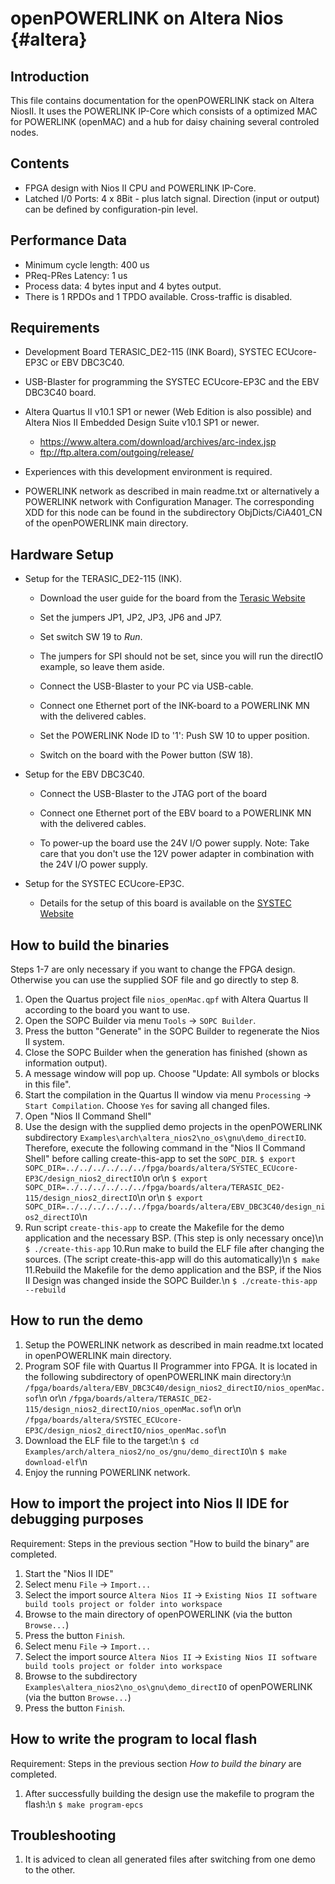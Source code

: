 openPOWERLINK on Altera Nios {#altera}
============================

## Introduction

This file contains documentation for the openPOWERLINK stack on Altera NiosII.
 It uses the POWERLINK IP-Core which consists of a optimized MAC for POWERLINK
(openMAC) and a hub for daisy chaining several controled nodes.

## Contents

- FPGA design with Nios II CPU and POWERLINK IP-Core.
- Latched I/0 Ports: 4 x 8Bit - plus latch signal.
  Direction (input or output) can be defined by configuration-pin level.

## Performance Data

- Minimum cycle length: 400 us
- PReq-PRes Latency: 1 us
- Process data: 4 bytes input and 4 bytes output.
- There is 1 RPDOs and 1 TPDO available. Cross-traffic is disabled.

## Requirements

- Development Board TERASIC_DE2-115 (INK Board), SYSTEC ECUcore-EP3C or
  EBV DBC3C40.

- USB-Blaster for programming the SYSTEC ECUcore-EP3C and the EBV DBC3C40 board.

- Altera Quartus II v10.1 SP1 or newer (Web Edition is also possible)
  and Altera Nios II Embedded Design Suite v10.1 SP1 or newer.
  * <https://www.altera.com/download/archives/arc-index.jsp>
  * <ftp://ftp.altera.com/outgoing/release/>

- Experiences with this development environment is required.

- POWERLINK network as described in main readme.txt
  or alternatively a POWERLINK network with Configuration Manager.
  The corresponding XDD for this node can be found in the subdirectory
  ObjDicts/CiA401_CN of the openPOWERLINK main directory.

## Hardware Setup

- Setup for the TERASIC_DE2-115 (INK).
  * Download the user guide for the board from the
    [Terasic Website](http://www.terasic.com.tw/cgi-bin/page/archive.pl?Language=English&CategoryNo=139&No=502&PartNo=4)
  
  * Set the jumpers JP1, JP2, JP3, JP6 and JP7.
  
  * Set switch SW 19 to *Run*.
  
  * The jumpers for SPI should not be set, since you will run the directIO
    example, so leave them aside.
  
  * Connect the USB-Blaster to your PC via USB-cable.
  
  * Connect one Ethernet port of the INK-board to a POWERLINK MN
    with the delivered cables.
    
  * Set the POWERLINK Node ID to '1': Push SW 10 to upper position.
  
  * Switch on the board with the Power button (SW 18).
    
- Setup for the EBV DBC3C40.
  * Connect the USB-Blaster to the JTAG port of the board
  
  * Connect one Ethernet port of the EBV board to a POWERLINK MN
    with the delivered cables.
    
  * To power-up the board use the 24V I/O power supply.
    Note: Take care that you don't use the 12V power adapter in combination
          with the 24V I/O power supply.

- Setup for the SYSTEC ECUcore-EP3C.
  * Details for the setup of this board is available on the
    [SYSTEC Website](http://www.systec-electronic.com/uploads/be/36/be36d3caf3ff425f0e6bdadfc6c01aaa/L-1266d_02_DevelopmentBoard-ECUcore-EP3C.pdf)

## How to build the binaries

Steps 1-7 are only necessary if you want to change the FPGA design.
Otherwise you can use the supplied SOF file and go directly to step 8.
1. Open the Quartus project file `nios_openMac.qpf` with Altera Quartus II
   according to the board you want to use.
2. Open the SOPC Builder via menu `Tools` -> `SOPC Builder`.
3. Press the button "Generate" in the SOPC Builder to regenerate the Nios II
   system.
4. Close the SOPC Builder when the generation has finished (shown as information
   output).
5. A message window will pop up. Choose "Update: All symbols or blocks in this
   file".
6. Start the compilation in the Quartus II window via menu
   `Processing` -> `Start Compilation`.
   Choose `Yes` for saving all changed files.
7. Open "Nios II Command Shell"
8. Use the design with the supplied demo projects in the openPOWERLINK
   subdirectory `Examples\arch\altera_nios2\no_os\gnu\demo_directIO`.
   Therefore, execute the following command in the "Nios II Command Shell"
   before calling create-this-app to set the `SOPC_DIR`.
   `$ export SOPC_DIR=../../../../../../fpga/boards/altera/SYSTEC_ECUcore-EP3C/design_nios2_directIO`\n
   or\n
   `$ export SOPC_DIR=../../../../../../fpga/boards/altera/TERASIC_DE2-115/design_nios2_directIO`\n
   or\n
   `$ export SOPC_DIR=../../../../../../fpga/boards/altera/EBV_DBC3C40/design_nios2_directIO`\n
9. Run script `create-this-app` to create the Makefile for the demo application
   and the necessary BSP. (This step is only necessary once)\n
   `$ ./create-this-app`
10.Run make to build the ELF file after changing the sources.
   (The script create-this-app will do this automatically)\n
   `$ make`
11.Rebuild the Makefile for the demo application and the
   BSP, if the Nios II Design was changed inside the SOPC Builder.\n
   `$ ./create-this-app --rebuild`

## How to run the demo

1. Setup the POWERLINK network as described in main readme.txt located in
   openPOWERLINK main directory.
2. Program SOF file with Quartus II Programmer into FPGA.
   It is located in the following subdirectory of openPOWERLINK
   main directory:\n
   `/fpga/boards/altera/EBV_DBC3C40/design_nios2_directIO/nios_openMac.sof`\n
   or\n
   `/fpga/boards/altera/TERASIC_DE2-115/design_nios2_directIO/nios_openMac.sof`\n
   or\n
   `/fpga/boards/altera/SYSTEC_ECUcore-EP3C/design_nios2_directIO/nios_openMac.sof`\n
3. Download the ELF file to the target:\n
   `$ cd Examples/arch/altera_nios2/no_os/gnu/demo_directIO`\n
   `$ make download-elf`\n
4. Enjoy the running POWERLINK network.


## How to import the project into Nios II IDE for debugging purposes

Requirement: Steps in the previous section "How to build the binary" are
completed.
1. Start the "Nios II IDE"
2. Select menu `File` -> `Import...`
3. Select the import source `Altera Nios II` ->
   `Existing Nios II software build tools project or folder into workspace`
4. Browse to the main directory of openPOWERLINK
   (via the button `Browse...`)
5. Press the button `Finish`.
6. Select menu `File` -> `Import...`
7. Select the import source `Altera Nios II` ->
   `Existing Nios II software build tools project or folder into workspace`
8. Browse to the subdirectory
   `Examples\altera_nios2\no_os\gnu\demo_directIO`
   of openPOWERLINK (via the button `Browse...`)
9. Press the button `Finish`.

## How to write the program to local flash

Requirement: Steps in the previous section _How to build the binary_ are
completed.

1. After successfully building the design use the makefile to program the
   flash:\n
   `$ make program-epcs`

## Troubleshooting

1. It is adviced to clean all generated files after switching from one demo to
   the other.
